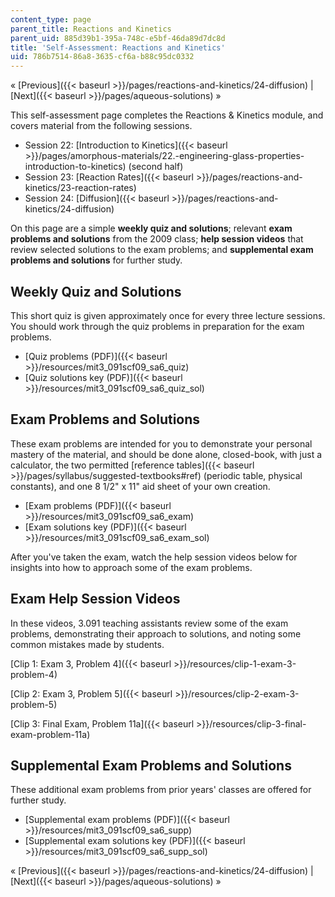 ```yaml
---
content_type: page
parent_title: Reactions and Kinetics
parent_uid: 885d39b1-395a-748c-e5bf-46da89d7dc8d
title: 'Self-Assessment: Reactions and Kinetics'
uid: 786b7514-86a8-3635-cf6a-b88c95dc0332
---
```


« [Previous]({{< baseurl >}}/pages/reactions-and-kinetics/24-diffusion) | [Next]({{< baseurl >}}/pages/aqueous-solutions) »

This self-assessment page completes the Reactions & Kinetics module, and covers material from the following sessions.

*   Session 22: [Introduction to Kinetics]({{< baseurl >}}/pages/amorphous-materials/22.-engineering-glass-properties-introduction-to-kinetics) (second half)
*   Session 23: [Reaction Rates]({{< baseurl >}}/pages/reactions-and-kinetics/23-reaction-rates)
*   Session 24: [Diffusion]({{< baseurl >}}/pages/reactions-and-kinetics/24-diffusion)

On this page are a simple **weekly quiz and solutions**; relevant **exam problems and solutions** from the 2009 class; **help session videos** that review selected solutions to the exam problems; and **supplemental exam problems and solutions** for further study.

Weekly Quiz and Solutions
-------------------------

This short quiz is given approximately once for every three lecture sessions. You should work through the quiz problems in preparation for the exam problems.

*   [Quiz problems (PDF)]({{< baseurl >}}/resources/mit3_091scf09_sa6_quiz)
*   [Quiz solutions key (PDF)]({{< baseurl >}}/resources/mit3_091scf09_sa6_quiz_sol)

Exam Problems and Solutions
---------------------------

These exam problems are intended for you to demonstrate your personal mastery of the material, and should be done alone, closed-book, with just a calculator, the two permitted [reference tables]({{< baseurl >}}/pages/syllabus/suggested-textbooks#ref) (periodic table, physical constants), and one 8 1/2" x 11" aid sheet of your own creation.

*   [Exam problems (PDF)]({{< baseurl >}}/resources/mit3_091scf09_sa6_exam)
*   [Exam solutions key (PDF)]({{< baseurl >}}/resources/mit3_091scf09_sa6_exam_sol)

After you've taken the exam, watch the help session videos below for insights into how to approach some of the exam problems.

Exam Help Session Videos
------------------------

In these videos, 3.091 teaching assistants review some of the exam problems, demonstrating their approach to solutions, and noting some common mistakes made by students.

[Clip 1: Exam 3, Problem 4]({{< baseurl >}}/resources/clip-1-exam-3-problem-4)

[Clip 2: Exam 3, Problem 5]({{< baseurl >}}/resources/clip-2-exam-3-problem-5)

[Clip 3: Final Exam, Problem 11a]({{< baseurl >}}/resources/clip-3-final-exam-problem-11a)

Supplemental Exam Problems and Solutions
----------------------------------------

These additional exam problems from prior years' classes are offered for further study.

*   [Supplemental exam problems (PDF)]({{< baseurl >}}/resources/mit3_091scf09_sa6_supp)
*   [Supplemental exam solutions key (PDF)]({{< baseurl >}}/resources/mit3_091scf09_sa6_supp_sol)

« [Previous]({{< baseurl >}}/pages/reactions-and-kinetics/24-diffusion) | [Next]({{< baseurl >}}/pages/aqueous-solutions) »
